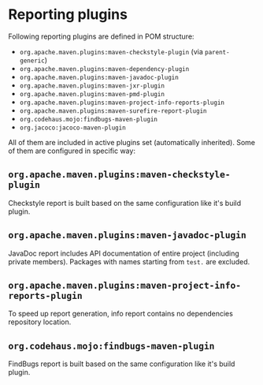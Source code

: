 <!---
# This file is part of the ChillDev-Parent.
#
# @license http://mit-license.org/ The MIT license
# @copyright 2015, 2017 © by Rafał Wrzeszcz - Wrzasq.pl.
-->

# Reporting plugins

Following reporting plugins are defined in POM structure:

-   `org.apache.maven.plugins:maven-checkstyle-plugin` (via `parent-generic`)
-   `org.apache.maven.plugins:maven-dependency-plugin`
-   `org.apache.maven.plugins:maven-javadoc-plugin`
-   `org.apache.maven.plugins:maven-jxr-plugin`
-   `org.apache.maven.plugins:maven-pmd-plugin`
-   `org.apache.maven.plugins:maven-project-info-reports-plugin`
-   `org.apache.maven.plugins:maven-surefire-report-plugin`
-   `org.codehaus.mojo:findbugs-maven-plugin`
-   `org.jacoco:jacoco-maven-plugin`

All of them are included in active plugins set (automatically inherited). Some of them are configured in specific way:

## `org.apache.maven.plugins:maven-checkstyle-plugin`

Checkstyle report is built based on the same configuration like it's build plugin.

## `org.apache.maven.plugins:maven-javadoc-plugin`

JavaDoc report includes API documentation of entire project (including private members). Packages with names starting from `test.` are excluded.

## `org.apache.maven.plugins:maven-project-info-reports-plugin`

To speed up report generation, info report contains no dependencies repository location.

## `org.codehaus.mojo:findbugs-maven-plugin`

FindBugs report is built based on the same configuration like it's build plugin.

